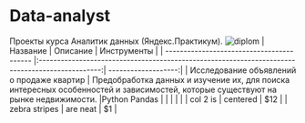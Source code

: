 # Data-analyst
Проекты курса Аналитик данных (Яндекс.Практикум).
![diplom](https://github.com/aznaur-arkelov/Data-analyst/assets/74154149/08334457-eace-44b6-b664-3c71631386c3)
| Название                                  | Описание                                                                                        | Инструменты        |
| ----------------------------------------- |:-----------------------------------------------------------------------------------------------:| -------------------:|
| Исследование объявлений о продаже квартир | Предобработка данных и изучение их, для поиска интересных особенностей  и зависимостей, которые существуют на рынке недвижимости. |Python Pandas       |
|                                           |                                                                       |                    |
| col 2 is                                  | centered                                                              |   $12              |
| zebra stripes                             | are neat                                                              |    $1              |
